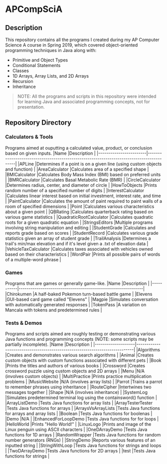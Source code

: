 # APCompSciA

## Description
This repository contains all the programs I created during my AP Computer Science A course in Spring 2019, which covered object-oriented programming techniques in Java along with:
- Primitive and Object Types
- Conditional Statements
- Classes
- 1D Arrays, Array Lists, and 2D Arrays
- Recursion
- Inheritance

> NOTE: All the programs and scripts in this repository were intended for learning Java and associated programming concepts, not for presentation.

## Repository Directory
### Calculators & Tools
Programs aimed at ouputting a calculated value, product, or conclusion based on given inputs.
|Name                    |Description                                                                               |
|------------------------|------------------------------------------------------------------------------------------|
|APLine                  |Determines if a point is on a given line (using custom objects and function)              |
|AreaCalculator          |Calculates area of a specified shape                                                      |
|BMICalculator           |Calculates Body Mass Index (BMI) based on preferred units                                 |
|BMRCalculator           |Calculates Basal Metabolic Rate (BMR)                                                     |
|CircleCalculator        |Determines radius, center, and diameter of circle                                         |
|HowToObjects            |Prints random number of a specified number of digits                                      |
|InterestCalculator      |Calculates linear interest based on initial investment, interest rate, and time           |
|PaintCalculator         |Calculates the amount of paint required to paint walls of a room of specified dimensions  |
|Point                   |Calculates various characteristics about a given point                                    |
|QBRating                |Calculates quarterback rating based on various game statistics                            |
|QuadraticRootCalculator |Calculates quadratic roots for a given quadratic equation                                 |
|StringsEditors          |Multiple programs involving string manipulation and editing                               |
|StudentGrade            |Calculates and reports grade based on scores                                              |
|StudentRecord           |Calculates various grade statistics given an array of student grade                       |
|TrailAnalysis           |Determines a trail's min/max elevation and if it's level given a .txt of elevation data   |
|VehicleTaxCalculator    |Calculates taxes associated with vehicles owned based on their characteristics            |
|WordPair                |Prints all possible pairs of words of a multiple-word phrase                              |

### Games
Programs that are games or generally game-like.
|Name       |Description                                                   |
|-----------|--------------------------------------------------------------|
|Chirokumen |A half-baked Pokemon turn-based battle game                   |
|Elevens    |GUI-based card game called "Elevens"                          |
|Magpie     |Simulates conversation with automatically generated responses |
|TokenPass  |A variation on Mancala with tokens and predetermined rules    |

### Tests & Demos
Programs and scripts aimed are roughly testing or demonstrating various Java functions and programming concepts (NOTE: some scripts may be partially incomplete).
|Name                |Description                                                                 |
|--------------------|----------------------------------------------------------------------------|
|Algorithms          |Creates and demonstrates various search algorithms                          |
|Animal              |Creates custom objects with custom functions associated with different pets |
|Book                |Prints the titles and authors of various books                              |
|Crossword           |Creates crossword puzzle using custom objects and 2D arrays                 |
|Menu                |N/A (involves custom objects)                                               |
|MultiPractice       |Prints practice multiplication problems                                     |
|MusicWebsite        |N/A (involves array lists)                                                  |
|Parrot              |Trains a parrot to remember phrases using inheritance                       |
|RouteCipher         |Intertwines two messages together                                           |
|Shape               |N/A (involves inheritance)                                                  |
|SystemLog           |Simulates predetermined terminal log using the containsword() function      |
|ArrayListDemo       |Tests Java functions for array lists                                        |
|ArrayTesterTester   |Tests Java functions for arrays                                             |
|ArraysVsArrayLists  |Tests Java functions for arrays and array lists                             |
|Boolean             |Tests Java functions for boolenas                                           |
|Demo                |N/A                                                                         |
|EnhancedForLoopDemo |Tests Java functions for for loops                                          |
|HelloWorld          |Prints "Hello World!"                                                       |
|LinuxLogo           |Prints and image of the Linux penguin using ASCII characters                |
|OneDArrayDemo       |Tests Java functions for 1D arrays                                          |
|RandomWrapper       |Tests Java functions for random number generators (RNGs)                    |
|StringDemo          |Reports various features of an inputted string                              |
|StringWithLoop      |Tests Java functions for strings and loops                                  |
|TwoDArrayDemo       |Tests Java functions for 2D arrays                                          |
|test                |Tests Java functions for strings                                            |
